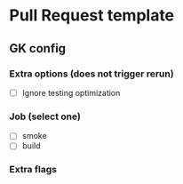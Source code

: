 # Pull Request template

## GK config
### Extra options (does not trigger rerun)
- [ ] Ignore testing optimization
### Job (select one)
- [ ] smoke
- [ ] build
### Extra flags
